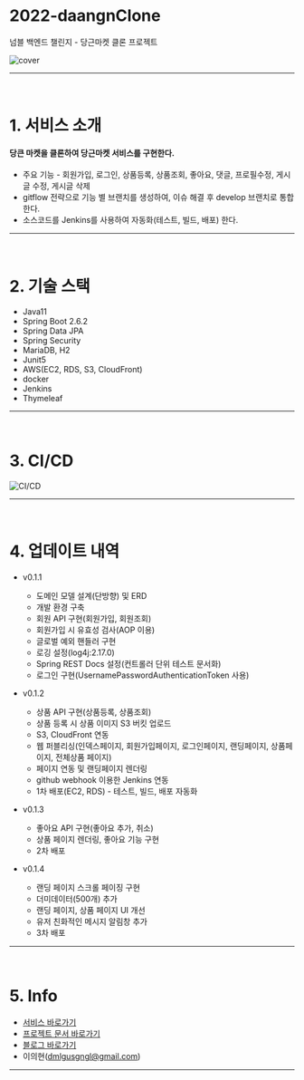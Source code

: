 # 2022-daangnClone 
넘블 백엔드 챌린지 - 당근마켓 클론 프로젝트


<div align="center" style="display:flex;">
    <img src="https://user-images.githubusercontent.com/59961350/150383175-95ae60e7-b1b0-4a9d-b8fc-43aa4701a3e4.png" width="max" alt="cover"/>
</div>

---
<br>

# 1. 서비스 소개

#### 당큰 마켓을 클론하여 당근마켓 서비스를 구현한다. 
- 주요 기능 - 회원가입, 로그인, 상품등록, 상품조회, 좋아요, 댓글, 프로필수정, 게시글 수정, 게시글 삭제
- gitflow 전략으로 기능 별 브랜치를 생성하여, 이슈 해결 후 develop 브랜치로 통합한다. 
- 소스코드를 Jenkins를 사용하여 자동화(테스트, 빌드, 배포) 한다.
---
<br>

# 2. 기술 스택
* Java11
* Spring Boot 2.6.2
* Spring Data JPA
* Spring Security
* MariaDB, H2
* Junit5
* AWS(EC2, RDS, S3, CloudFront)
* docker
* Jenkins
* Thymeleaf

---
<br>

# 3. CI/CD

![CI/CD](https://user-images.githubusercontent.com/59961350/150710079-a9c36f95-fd33-40fa-9e6c-00573de7c20d.png)

---
<br>

# 4. 업데이트 내역
* v0.1.1
    * 도메인 모델 설계(단방향) 및 ERD 
    * 개발 환경 구축
    * 회원 API 구현(회원가입, 회원조회)
    * 회원가입 시 유효성 검사(AOP 이용)
    * 글로벌 예외 핸들러 구현
    * 로깅 설정(log4j:2.17.0)
    * Spring REST Docs 설정(컨트롤러 단위 테스트 문서화)
    * 로그인 구현(UsernamePasswordAuthenticationToken 사용)
    
* v0.1.2
    * 상품 API 구현(상품등록, 상품조회)
    * 상품 등록 시 상품 이미지 S3 버킷 업로드
    * S3, CloudFront 연동
    * 웹 퍼블리싱(인덱스페이지, 회원가입페이지, 로그인페이지, 랜딩페이지, 상품페이지, 전체상품 페이지)
    * 페이지 연동 및 랜딩페이지 렌더링
    * github webhook 이용한 Jenkins 연동
    * 1차 배포(EC2, RDS) - 테스트, 빌드, 배포 자동화
* v0.1.3
    * 좋아요 API 구현(좋아요 추가, 취소)
    * 상품 페이지 렌더링, 좋아요 기능 구현
    * 2차 배포
* v0.1.4
    * 랜딩 페이지 스크롤 페이징 구현
    * 더미데이터(500개) 추가
    * 랜딩 페이지, 상품 페이지 UI 개선
    * 유저 친화적인 메시지 알림창 추가
    * 3차 배포
   

---
<br>

# 5. Info
- [서비스 바로가기](http://ec2-3-35-65-253.ap-northeast-2.compute.amazonaws.com:8080/)
- [프로젝트 문서 바로가기](https://github.com/t1dmlgus/2022-daangnClone/wiki)
- [블로그 바로가기](https://www.notion.so/795c6812102a495f9fc78ef8640b642d)
- 이의현(dmlgusgngl@gmail.com)

---
<br>
